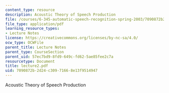 ```yaml
---
content_type: resource
description: Acoustic Theory of Speech Production
file: /courses/6-345-automatic-speech-recognition-spring-2003/7090872b2d24c30971668e13f9514947_lecture2.pdf
file_type: application/pdf
learning_resource_types:
- Lecture Notes
license: https://creativecommons.org/licenses/by-nc-sa/4.0/
ocw_type: OCWFile
parent_title: Lecture Notes
parent_type: CourseSection
parent_uid: 57ec7bd9-8fd9-649c-fd62-5ae85fee2c7a
resourcetype: Document
title: lecture2.pdf
uid: 7090872b-2d24-c309-7166-8e13f9514947
---
```

Acoustic Theory of Speech Production